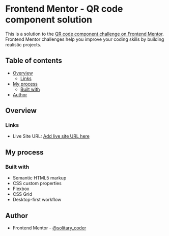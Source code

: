 # Frontend Mentor - QR code component solution

This is a solution to the [QR code component challenge on Frontend Mentor](https://www.frontendmentor.io/challenges/qr-code-component-iux_sIO_H). Frontend Mentor challenges help you improve your coding skills by building realistic projects. 

## Table of contents

- [Overview](#overview)
  - [Links](#links)
- [My process](#my-process)
  - [Built with](#built-with)
- [Author](#author)

## Overview

### Links

- Live Site URL: [Add live site URL here](https://kabir-afk.github.io/frontend-mentor-challenges/qr-code/)

## My process

### Built with

- Semantic HTML5 markup
- CSS custom properties
- Flexbox
- CSS Grid
- Desktop-first workflow

## Author

- Frontend Mentor - [@solitary_coder](https://www.frontendmentor.io/profile/kabir-afk)
